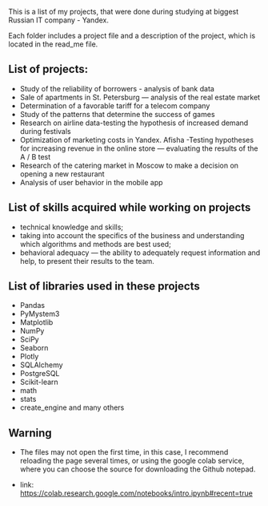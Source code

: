 This is a list of my projects, that were done during studying at biggest Russian IT company - Yandex.

Each folder includes a project file and a description of the project, which is located in the read_me file.

## List of projects:
- Study of the reliability of borrowers - analysis of bank data
- Sale of apartments in St. Petersburg — analysis of the real estate market
- Determination of a favorable tariff for a telecom company
- Study of the patterns that determine the success of games
- Research on airline data-testing the hypothesis of increased demand during festivals
- Optimization of marketing costs in Yandex. Afisha
-Testing hypotheses for increasing revenue in the online store — evaluating the results of the A / B test
- Research of the catering market in Moscow to make a decision on opening a new restaurant
- Analysis of user behavior in the mobile app


## List of skills acquired while working on projects
- technical knowledge and skills;
- taking into account the specifics of the business and understanding which algorithms and methods are best used;
- behavioral adequacy — the ability to adequately request information and help, to present their results to the team.

## List of libraries used in these projects
- Pandas
- PyMystem3
- Matplotlib
- NumPy
- SciPy
- Seaborn
- Plotly
- SQLAlchemy
- PostgreSQL
- Scikit-learn
- math
- stats
- create_engine
 and many others


## Warning 
- The files may not open the first time, in this case, I recommend reloading the page several times, or using the google colab service, where you can choose the source for downloading the Github notepad.



- link: https://colab.research.google.com/notebooks/intro.ipynb#recent=true










